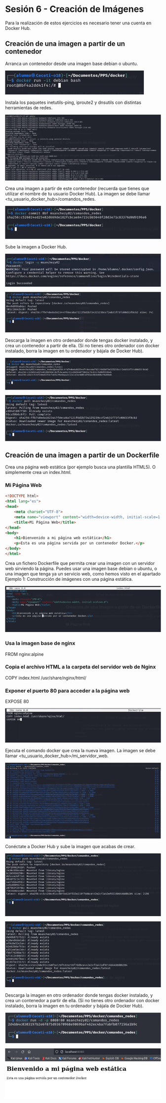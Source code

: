 # Sesión 6 - Creación de Imágenes

Para la realización de estos ejercicios es necesario tener una cuenta en Docker Hub.

## Creación de una imagen a partir de un contenedor

Arranca un contenedor desde una imagen base debian o ubuntu.

![](/imagenes/C63.png)

Instala los paquetes inetutils-ping, iproute2 y dnsutils con distintas herramientas de redes.

![](/imagenes/C64.png)

Crea una imagen a partir de este contenedor (recuerda que tienes que utilizar el nombre de tu usuario Docker Hub). La imagen se debe llamar <tu_usuario_docker_hub>/comandos_redes.

![](/imagenes/C65.png)

Sube la imagen a Docker Hub.

![](/imagenes/C66.png)

![](/imagenes/C67.png)



Descarga la imagen en otro ordenador donde tengas docker instalado, y crea un contenedor a partir de ella. (Si no tienes otro ordenador con docker instalado, borra la imagen en tu ordenador y bájala de Docker Hub).

![](/imagenes/C68.png)

![](/imagenes/C69.png)

## Creación de una imagen a partir de un Dockerfile
Crea una página web estática (por ejemplo busca una plantilla HTML5). O simplemente crea un index.html.

### Mi Página Web

```html
<!DOCTYPE html>
<html lang="es">
<head>
    <meta charset="UTF-8">
    <meta name="viewport" content="width=device-width, initial-scale=1.0">
    <title>Mi Página Web</title>
</head>
<body>
    <h1>Bienvenido a mi página web estática</h1>
    <p>Esta es una página servida por un contenedor Docker.</p>
</body>
</html>
```

Crea un fichero Dockerfile que permita crear una imagen con un servidor web sirviendo la página. Puedes usar una imagen base debian o ubuntu, o una imagen que tenga ya un servicio web, como hemos visto en el apartado Ejemplo 1: Construcción de imágenes con una página estática.

![](/imagenes/C70.png)

### Usa la imagen base de nginx
FROM nginx:alpine

### Copia el archivo HTML a la carpeta del servidor web de Nginx
COPY index.html /usr/share/nginx/html/

### Exponer el puerto 80 para acceder a la página web
EXPOSE 80

![](/imagenes/C71.png)

Ejecuta el comando docker que crea la nueva imagen. La imagen se debe llamar <tu_usuario_docker_hub>/mi_servidor_web.

![](/imagenes/C72.png)


Conéctate a Docker Hub y sube la imagen que acabas de crear.

![](/imagenes/C73.png)

![](/imagenes/C74.png)

Descarga la imagen en otro ordenador donde tengas docker instalado, y crea un contenedor a partir de ella. (Si no tienes otro ordenador con docker instalado, borra la imagen en tu ordenador y bájala de Docker Hub).

![](/imagenes/C75.png)

![](/imagenes/C76.png)

